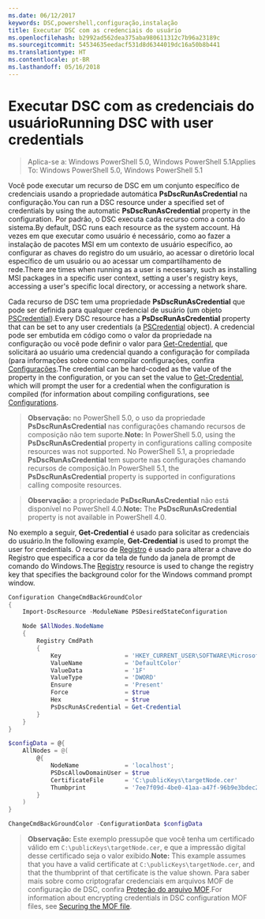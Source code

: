 ```yaml
---
ms.date: 06/12/2017
keywords: DSC,powershell,configuração,instalação
title: Executar DSC com as credenciais do usuário
ms.openlocfilehash: b2992ad562dea375aba980611312c7b96a23189c
ms.sourcegitcommit: 54534635eedacf531d8d6344019dc16a50b8b441
ms.translationtype: HT
ms.contentlocale: pt-BR
ms.lasthandoff: 05/16/2018
---
```

# <a name="running-dsc-with-user-credentials"></a><span data-ttu-id="e386a-103">Executar DSC com as credenciais do usuário</span><span class="sxs-lookup"><span data-stu-id="e386a-103">Running DSC with user credentials</span></span>

> <span data-ttu-id="e386a-104">Aplica-se a: Windows PowerShell 5.0, Windows PowerShell 5.1</span><span class="sxs-lookup"><span data-stu-id="e386a-104">Applies To: Windows PowerShell 5.0, Windows PowerShell 5.1</span></span>

<span data-ttu-id="e386a-105">Você pode executar um recurso de DSC em um conjunto específico de credenciais usando a propriedade automática **PsDscRunAsCredential** na configuração.</span><span class="sxs-lookup"><span data-stu-id="e386a-105">You can run a DSC resource under a specified set of credentials by using the automatic **PsDscRunAsCredential** property in the configuration.</span></span>
<span data-ttu-id="e386a-106">Por padrão, o DSC executa cada recurso como a conta do sistema.</span><span class="sxs-lookup"><span data-stu-id="e386a-106">By default, DSC runs each resource as the system account.</span></span>
<span data-ttu-id="e386a-107">Há vezes em que executar como usuário é necessário, como ao fazer a instalação de pacotes MSI em um contexto de usuário específico, ao configurar as chaves do registro do um usuário, ao acessar o diretório local específico de um usuário ou ao acessar um compartilhamento de rede.</span><span class="sxs-lookup"><span data-stu-id="e386a-107">There are times when running as a user is necessary, such as installing MSI packages in a specific user context, setting a user's registry keys, accessing a user's specific local directory, or accessing a network share.</span></span>

<span data-ttu-id="e386a-108">Cada recurso de DSC tem uma propriedade **PsDscRunAsCredential** que pode ser definida para qualquer credencial de usuário (um objeto [PSCredential](https://msdn.microsoft.com/library/ms572524(v=VS.85).aspx)).</span><span class="sxs-lookup"><span data-stu-id="e386a-108">Every DSC resource has a **PsDscRunAsCredential** property that can be set to any user credentials (a [PSCredential](https://msdn.microsoft.com/library/ms572524(v=VS.85).aspx) object).</span></span>
<span data-ttu-id="e386a-109">A credencial pode ser embutida em código como o valor da propriedade na configuração ou você pode definir o valor para [Get-Credential](https://technet.microsoft.com/library/hh849815.aspx), que solicitará ao usuário uma credencial quando a configuração for compilada (para informações sobre como compilar configurações, confira [Configurações](configurations.md).</span><span class="sxs-lookup"><span data-stu-id="e386a-109">The credential can be hard-coded as the value of the property in the configuration, or you can set the value to [Get-Credential](https://technet.microsoft.com/library/hh849815.aspx), which will prompt the user for a credential when the configuration is compiled (for information about compiling configurations, see [Configurations](configurations.md).</span></span>

><span data-ttu-id="e386a-110">**Observação:** no PowerShell 5.0, o uso da propriedade **PsDscRunAsCredential** nas configurações chamando recursos de composição não tem suporte.</span><span class="sxs-lookup"><span data-stu-id="e386a-110">**Note:** In PowerShell 5.0, using the **PsDscRunAsCredential** property in configurations calling composite resources was not supported.</span></span>
><span data-ttu-id="e386a-111">No PowerShell 5.1, a propriedade **PsDscRunAsCredential** tem suporte nas configurações chamando recursos de composição.</span><span class="sxs-lookup"><span data-stu-id="e386a-111">In PowerShell 5.1, the **PsDscRunAsCredential** property is supported in configurations calling composite resources.</span></span>

><span data-ttu-id="e386a-112">**Observação:** a propriedade **PsDscRunAsCredential** não está disponível no PowerShell 4.0.</span><span class="sxs-lookup"><span data-stu-id="e386a-112">**Note:** The **PsDscRunAsCredential** property is not available in PowerShell 4.0.</span></span>

<span data-ttu-id="e386a-113">No exemplo a seguir, **Get-Credential** é usado para solicitar as credenciais do usuário.</span><span class="sxs-lookup"><span data-stu-id="e386a-113">In the following example, **Get-Credential** is used to prompt the user for credentials.</span></span>
<span data-ttu-id="e386a-114">O recurso de [Registro](registryResource.md) é usado para alterar a chave do Registro que especifica a cor da tela de fundo da janela de prompt de comando do Windows.</span><span class="sxs-lookup"><span data-stu-id="e386a-114">The [Registry](registryResource.md) resource is used to change the registry key that specifies the background color for the Windows command prompt window.</span></span>

```powershell
Configuration ChangeCmdBackGroundColor
{
    Import-DscResource -ModuleName PSDesiredStateConfiguration

    Node $AllNodes.NodeName
    {
        Registry CmdPath
        {
            Key                  = 'HKEY_CURRENT_USER\SOFTWARE\Microsoft\Command Processor'
            ValueName            = 'DefaultColor'
            ValueData            = '1F'
            ValueType            = 'DWORD'
            Ensure               = 'Present'
            Force                = $true
            Hex                  = $true
            PsDscRunAsCredential = Get-Credential
        }
    }
}

$configData = @{
    AllNodes = @(
        @{
            NodeName             = 'localhost';
            PSDscAllowDomainUser = $true
            CertificateFile      = 'C:\publicKeys\targetNode.cer'
            Thumbprint           = '7ee7f09d-4be0-41aa-a47f-96b9e3bdec25'
        }
    )
}

ChangeCmdBackGroundColor -ConfigurationData $configData
```
><span data-ttu-id="e386a-115">**Observação:** Este exemplo pressupõe que você tenha um certificado válido em `C:\publicKeys\targetNode.cer`, e que a impressão digital desse certificado seja o valor exibido.</span><span class="sxs-lookup"><span data-stu-id="e386a-115">**Note:** This example assumes that you have a valid certificate at `C:\publicKeys\targetNode.cer`, and that the thumbprint of that certificate is the value shown.</span></span>
><span data-ttu-id="e386a-116">Para saber mais sobre como criptografar credenciais em arquivos MOF de configuração de DSC, confira [Proteção do arquivo MOF](secureMOF.md).</span><span class="sxs-lookup"><span data-stu-id="e386a-116">For information about encrypting credentials in DSC configuration MOF files, see [Securing the MOF file](secureMOF.md).</span></span>